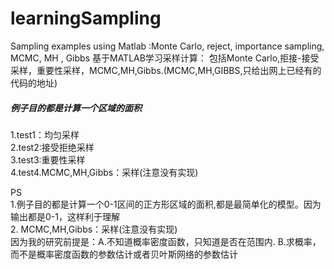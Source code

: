 # learningSampling
Sampling examples using Matlab :Monte Carlo, reject, importance sampling, MCMC, MH , Gibbs
基于MATLAB学习采样计算：
包括Monte Carlo,拒接-接受采样，重要性采样，MCMC,MH,Gibbs.(MCMC,MH,GIBBS,只给出网上已经有的代码的地址)

##### 例子目的都是计算一个区域的面积    
1.test1：均匀采样  
2.test2:接受拒绝采样  
3.test3:重要性采样  
4.test4.MCMC,MH,Gibbs：采样(注意没有实现)  

PS  
1.例子目的都是计算一个0-1区间的正方形区域的面积,都是最简单化的模型。因为输出都是0-1，这样利于理解   
2.  MCMC,MH,Gibbs：采样(注意没有实现)    
因为我的研究前提是：A.不知道概率密度函数，只知道是否在范围内. B.求概率，而不是概率密度函数的参数估计或者贝叶斯网络的参数估计  
